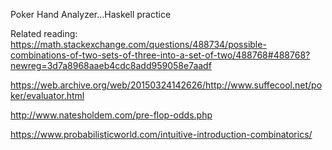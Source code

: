 Poker Hand Analyzer...Haskell practice

Related reading:
https://math.stackexchange.com/questions/488734/possible-combinations-of-two-sets-of-three-into-a-set-of-two/488768#488768?newreg=3d7a8968aaeb4cdc8add959058e7aadf

https://web.archive.org/web/20150324142626/http://www.suffecool.net/poker/evaluator.html

http://www.natesholdem.com/pre-flop-odds.php

https://www.probabilisticworld.com/intuitive-introduction-combinatorics/
